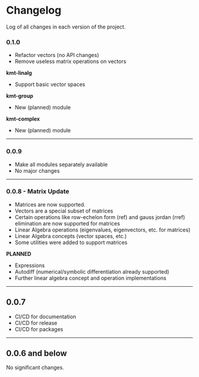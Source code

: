 # Changelog

Log of all changes in each version of the project.

### 0.1.0

- Refactor vectors (no API changes)
- Remove useless matrix operations on vectors

**kmt-linalg**

- Support basic vector spaces

**kmt-group**

- New (planned) module

**kmt-complex**

- New (planned) module

---

### 0.0.9 

- Make all modules separately available
- No major changes

---

### 0.0.8 - Matrix Update
 
- Matrices are now supported. 
- Vectors are a special subset of matrices
- Certain operations like row-echelon form (ref) and gauss jordan (rref) elimination are now supported for matrices
- Linear Algebra operations (eigenvalues, eigenvectors, etc. for matrices) 
- Linear Algebra concepts (vector spaces, etc.)
- Some utilities were added to support matrices

**PLANNED**

- Expressions 
- Autodiff (numerical/symbolic differentiation already supported)
- Further linear algebra concept and operation implementations

---

## 0.0.7
- CI/CD for documentation
- CI/CD for release
- CI/CD for packages

--- 

## 0.0.6 and below

No significant changes.